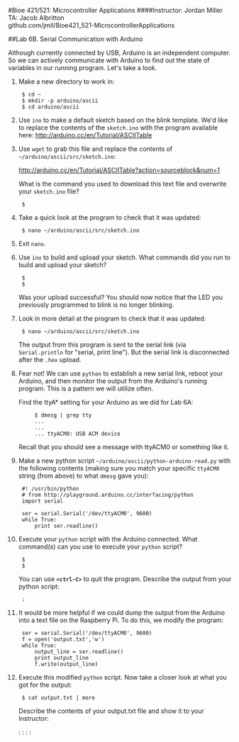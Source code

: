 #Bioe 421/521: Microcontroller Applications
####Instructor: Jordan Miller<br>TA: Jacob Albritton<br>github.com/jmil/Bioe421_521-MicrocontrollerApplications

##Lab 6B. Serial Communication with Arduino

Although currently connected by USB, Arduino is an independent computer. So we can actively communicate with Arduino to find out the state of variables in our running program. Let's take a look.

1. Make a new directory to work in:

		$ cd ~
		$ mkdir -p arduino/ascii
		$ cd arduino/ascii
	

1. Use `ino` to make a default sketch based on the blink template. We'd like to replace the contents of the `sketch.ino` with the program available here: http://arduino.cc/en/Tutorial/ASCIITable
	
1. Use `wget` to grab this file and replace the contents of `~/arduino/ascii/src/sketch.ino`:
 
	http://arduino.cc/en/Tutorial/ASCIITable?action=sourceblock&num=1
	
	What is the command you used to download this text file and overwrite your `sketch.ino` file?
	
		$ 

1. Take a quick look at the program to check that it was updated:
		
		$ nano ~/arduino/ascii/src/sketch.ino

1. Exit `nano`.

1. Use `ino` to build and upload your sketch. What commands did you run to build and upload your sketch?

		$ 
		$ 
		
	Was your upload successful? You should now notice that the LED you previously programmed to blink is no longer blinking.


1. Look in more detail at the program to check that it was updated:
		
		$ nano ~/arduino/ascii/src/sketch.ino
		
	The output from this program is sent to the serial link (via `Serial.println` for "serial, print line"). But the serial link is disconnected after the `.hex` upload.

1. Fear not! We can use `python` to establish a new serial link, reboot your Arduino, and then monitor the output from the Arduino's running program. This is a pattern we will utilize often.

	Find the ttyA* setting for your Arduino as we did for Lab 6A:
	
			$ dmesg | grep tty
			...
			...
			... ttyACM0: USB ACM device
	Recall that you should see a message with ttyACM0 or something like it.

1. Make a new python script `~/arduino/ascii/python-arduino-read.py` with the following contents (making sure you match your specific `ttyACM0` string (from above) to what `dmesg` gave you):

		#! /usr/bin/python
		# from http://playground.arduino.cc/interfacing/python
		import serial

		ser = serial.Serial('/dev/ttyACM0', 9600)
		while True:
    		print ser.readline()

1. Execute your `python` script with the Arduino connected. What command(s) can you use to execute your `python` script?

		$
		$
		
	You can use **`<ctrl-C>`** to quit the program. Describe the output from your python script:
	
		:		

1. It would be more helpful if we could dump the output from the Arduino into a text file on the Raspberry Pi. To do this, we modify the program:


		ser = serial.Serial('/dev/ttyACM0', 9600)
		f = open('output.txt','w')
		while True:
			output_line = ser.readline()
			print output_line
    		f.write(output_line)

1. Execute this modified `python` script. Now take a closer look at what you got for the output:

		$ cat output.txt | more

	Describe the contents of your output.txt file and show it to your Instructor:
	
	:
	:
	:
	:


